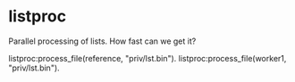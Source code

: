 listproc
========

Parallel processing of lists. How fast can we get it?




listproc:process_file(reference, "priv/lst.bin").
listproc:process_file(worker1, "priv/lst.bin").
